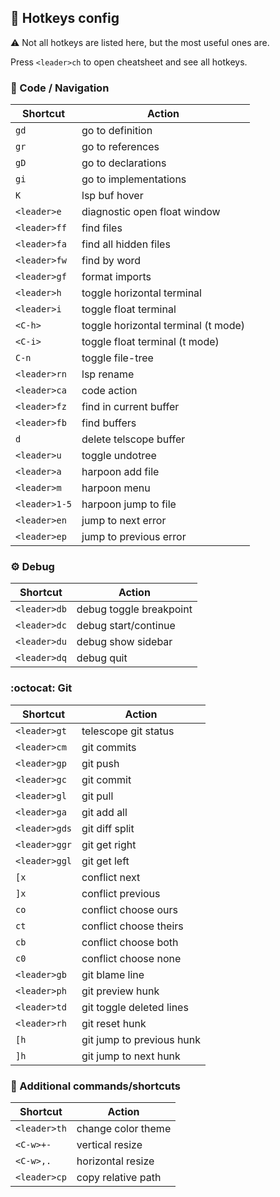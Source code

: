## :key: Hotkeys config
:warning: Not all hotkeys are listed here, but the most useful ones are.

Press `<leader>ch` to open cheatsheet and see all hotkeys.

### :mag_right: Code / Navigation

| Shortcut     | Action                              |
|--------------|-------------------------------------|
| `gd`         | go to definition                    |
| `gr`         | go to references                    |
| `gD`         | go to declarations                  |
| `gi`         | go to implementations               |
| `K`          | lsp buf hover                       |
| `<leader>e`  | diagnostic open float window        |
| `<leader>ff` | find files                          |
| `<leader>fa` | find all hidden files               |
| `<leader>fw` | find by word                        |
| `<leader>gf` | format imports                      |
| `<leader>h`  | toggle horizontal terminal          |
| `<leader>i`  | toggle float terminal               |
| `<C-h>`      | toggle horizontal terminal (t mode) |
| `<C-i>`      | toggle float terminal (t mode)      |
| `C-n`        | toggle file-tree                    |
| `<leader>rn` | lsp rename                          |
| `<leader>ca` | code action                         |
| `<leader>fz` | find in current buffer              |
| `<leader>fb` | find buffers                        |
| `d`          | delete telscope buffer              |
| `<leader>u`  | toggle undotree                     |
| `<leader>a`  | harpoon add file                    |
| `<leader>m`  | harpoon menu                        |
| `<leader>1-5`| harpoon jump to file                |
| `<leader>en` | jump to next error                  |
| `<leader>ep` | jump to previous error              |

### :gear: Debug

| Shortcut      | Action                        |
|---------------|-------------------------------|
| `<leader>db`  | debug toggle breakpoint       |
| `<leader>dc`  | debug start/continue          |
| `<leader>du`  | debug show sidebar            |
| `<leader>dq`  | debug quit                    |

### :octocat: Git

| Shortcut     | Action                        |
|--------------|-------------------------------|
| `<leader>gt` | telescope git status          |
| `<leader>cm` | git commits                   |
| `<leader>gp` | git push                      |
| `<leader>gc` | git commit                    |
| `<leader>gl` | git pull                      |
| `<leader>ga` | git add all                   |
| `<leader>gds`| git diff split                |
| `<leader>ggr`| git get right                 |
| `<leader>ggl`| git get left                  |
| `[x`         | conflict next                 |
| `]x`         | conflict previous             |
| `co`         | conflict choose ours          |
| `ct`         | conflict choose theirs        |
| `cb`         | conflict choose both          |
| `c0`         | conflict choose none          |
| `<leader>gb` | git blame line                |
| `<leader>ph` | git preview hunk              |
| `<leader>td` | git toggle deleted lines      |
| `<leader>rh` | git reset hunk                |
| `[h`         | git jump to previous hunk     |
| `]h`         | git jump to next hunk         |

### :wrench: Additional commands/shortcuts

| Shortcut     | Action              |
|--------------|---------------------|
| `<leader>th` | change color theme  |
| `<C-w>+-`    | vertical resize     |
| `<C-w>,.`    | horizontal resize   |
| `<leader>cp` | copy relative path  |

